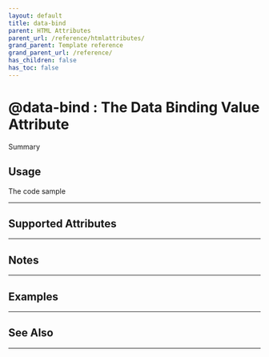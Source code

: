 ```yaml
---
layout: default
title: data-bind
parent: HTML Attributes
parent_url: /reference/htmlattributes/
grand_parent: Template reference
grand_parent_url: /reference/
has_children: false
has_toc: false
---
```


# @data-bind : The Data Binding Value Attribute

Summary

## Usage

 The code sample

---

## Supported Attributes


---

## Notes


---

## Examples


---


## See Also


---

